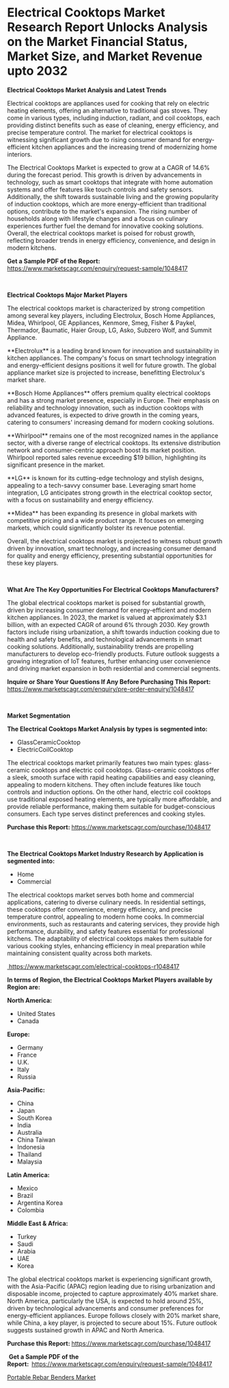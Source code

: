 <p><h1>Electrical Cooktops Market Research Report Unlocks Analysis on the Market Financial Status, Market Size, and Market Revenue upto 2032</h1></p><p><strong>Electrical Cooktops Market Analysis and Latest Trends</strong></p>
<p><p>Electrical cooktops are appliances used for cooking that rely on electric heating elements, offering an alternative to traditional gas stoves. They come in various types, including induction, radiant, and coil cooktops, each providing distinct benefits such as ease of cleaning, energy efficiency, and precise temperature control. The market for electrical cooktops is witnessing significant growth due to rising consumer demand for energy-efficient kitchen appliances and the increasing trend of modernizing home interiors.</p><p>The Electrical Cooktops Market is expected to grow at a CAGR of 14.6% during the forecast period. This growth is driven by advancements in technology, such as smart cooktops that integrate with home automation systems and offer features like touch controls and safety sensors. Additionally, the shift towards sustainable living and the growing popularity of induction cooktops, which are more energy-efficient than traditional options, contribute to the market's expansion. The rising number of households along with lifestyle changes and a focus on culinary experiences further fuel the demand for innovative cooking solutions. Overall, the electrical cooktops market is poised for robust growth, reflecting broader trends in energy efficiency, convenience, and design in modern kitchens.</p></p>
<p><strong>Get a Sample PDF of the Report:&nbsp;</strong> <a href="https://www.marketscagr.com/enquiry/request-sample/1048417?utm_campaign=2335&utm_medium=2&utm_source=Github&utm_content=ia&utm_term=16022025&utm_id=electrical-cooktops">https://www.marketscagr.com/enquiry/request-sample/1048417</a></p>
<p>&nbsp;</p>
<p><strong>Electrical Cooktops Major Market Players</strong></p>
<p><p>The electrical cooktops market is characterized by strong competition among several key players, including Electrolux, Bosch Home Appliances, Midea, Whirlpool, GE Appliances, Kenmore, Smeg, Fisher & Paykel, Thermador, Baumatic, Haier Group, LG, Asko, Subzero Wolf, and Summit Appliance.</p><p>**Electrolux** is a leading brand known for innovation and sustainability in kitchen appliances. The company's focus on smart technology integration and energy-efficient designs positions it well for future growth. The global appliance market size is projected to increase, benefitting Electrolux's market share.</p><p>**Bosch Home Appliances** offers premium quality electrical cooktops and has a strong market presence, especially in Europe. Their emphasis on reliability and technology innovation, such as induction cooktops with advanced features, is expected to drive growth in the coming years, catering to consumers' increasing demand for modern cooking solutions.</p><p>**Whirlpool** remains one of the most recognized names in the appliance sector, with a diverse range of electrical cooktops. Its extensive distribution network and consumer-centric approach boost its market position. Whirlpool reported sales revenue exceeding $19 billion, highlighting its significant presence in the market.</p><p>**LG** is known for its cutting-edge technology and stylish designs, appealing to a tech-savvy consumer base. Leveraging smart home integration, LG anticipates strong growth in the electrical cooktop sector, with a focus on sustainability and energy efficiency.</p><p>**Midea** has been expanding its presence in global markets with competitive pricing and a wide product range. It focuses on emerging markets, which could significantly bolster its revenue potential.</p><p>Overall, the electrical cooktops market is projected to witness robust growth driven by innovation, smart technology, and increasing consumer demand for quality and energy efficiency, presenting substantial opportunities for these key players.</p></p>
<p>&nbsp;</p>
<p><strong>What Are The Key Opportunities For Electrical Cooktops Manufacturers?</strong></p>
<p><p>The global electrical cooktops market is poised for substantial growth, driven by increasing consumer demand for energy-efficient and modern kitchen appliances. In 2023, the market is valued at approximately $3.1 billion, with an expected CAGR of around 6% through 2030. Key growth factors include rising urbanization, a shift towards induction cooking due to health and safety benefits, and technological advancements in smart cooking solutions. Additionally, sustainability trends are propelling manufacturers to develop eco-friendly products. Future outlook suggests a growing integration of IoT features, further enhancing user convenience and driving market expansion in both residential and commercial segments.</p></p>
<p><strong>Inquire or Share Your Questions If Any Before Purchasing This Report:</strong> <a href="https://www.marketscagr.com/enquiry/pre-order-enquiry/1048417?utm_campaign=2335&utm_medium=2&utm_source=Github&utm_content=ia&utm_term=16022025&utm_id=electrical-cooktops">https://www.marketscagr.com/enquiry/pre-order-enquiry/1048417</a></p>
<p>&nbsp;</p>
<p><strong>Market Segmentation</strong></p>
<p><strong>The Electrical Cooktops Market Analysis by types is segmented into:</strong></p>
<p><ul><li>GlassCeramicCooktop</li><li>ElectricCoilCooktop</li></ul></p>
<p><p>The electrical cooktops market primarily features two main types: glass-ceramic cooktops and electric coil cooktops. Glass-ceramic cooktops offer a sleek, smooth surface with rapid heating capabilities and easy cleaning, appealing to modern kitchens. They often include features like touch controls and induction options. On the other hand, electric coil cooktops use traditional exposed heating elements, are typically more affordable, and provide reliable performance, making them suitable for budget-conscious consumers. Each type serves distinct preferences and cooking styles.</p></p>
<p><strong>Purchase this Report:&nbsp;</strong><a href="https://www.marketscagr.com/purchase/1048417?utm_campaign=2335&utm_medium=2&utm_source=Github&utm_content=ia&utm_term=16022025&utm_id=electrical-cooktops">https://www.marketscagr.com/purchase/1048417</a></p>
<p>&nbsp;</p>
<p><strong>The Electrical Cooktops Market Industry Research by Application is segmented into:</strong></p>
<p><ul><li>Home</li><li>Commercial</li></ul></p>
<p><p>The electrical cooktops market serves both home and commercial applications, catering to diverse culinary needs. In residential settings, these cooktops offer convenience, energy efficiency, and precise temperature control, appealing to modern home cooks. In commercial environments, such as restaurants and catering services, they provide high performance, durability, and safety features essential for professional kitchens. The adaptability of electrical cooktops makes them suitable for various cooking styles, enhancing efficiency in meal preparation while maintaining consistent quality across both markets.</p></p>
<p><a href="https://www.marketscagr.com/electrical-cooktops-r1048417?utm_campaign=2335&utm_medium=2&utm_source=Github&utm_content=ia&utm_term=16022025&utm_id=electrical-cooktops">&nbsp;https://www.marketscagr.com/electrical-cooktops-r1048417</a></p>
<p><strong>In terms of Region, the Electrical Cooktops Market Players available by Region are:</strong></p>
<p>
    <p> <strong> North America: </strong>
        <ul>
            <li>United States</li>
            <li>Canada</li>
        </ul>
        </p> 
    <p> <strong> Europe: </strong>
        <ul>
            <li>Germany</li>
            <li>France</li>
            <li>U.K.</li>
            <li>Italy</li>
            <li>Russia</li>
        </ul>
        </p> 
    <p> <strong> Asia-Pacific: </strong>
        <ul>
            <li>China</li>
            <li>Japan</li>
            <li>South Korea</li>
            <li>India</li>
            <li>Australia</li>
            <li>China Taiwan</li>
            <li>Indonesia</li>
            <li>Thailand</li>
            <li>Malaysia</li>
        </ul>
        </p> 
    <p> <strong> Latin America: </strong>
        <ul>
            <li>Mexico</li>
            <li>Brazil</li>
            <li>Argentina Korea</li>
            <li>Colombia</li>
        </ul>
        </p> 
    <p> <strong> Middle East & Africa: </strong>
        <ul>
            <li>Turkey</li>
            <li>Saudi</li>
            <li>Arabia</li>
            <li>UAE</li>
            <li>Korea</li>
        </ul>
    </p>
    </p>
<p><p>The global electrical cooktops market is experiencing significant growth, with the Asia-Pacific (APAC) region leading due to rising urbanization and disposable income, projected to capture approximately 40% market share. North America, particularly the USA, is expected to hold around 25%, driven by technological advancements and consumer preferences for energy-efficient appliances. Europe follows closely with 20% market share, while China, a key player, is projected to secure about 15%. Future outlook suggests sustained growth in APAC and North America.</p></p>
<p><strong>Purchase this Report: </strong><a href="https://www.marketscagr.com/purchase/1048417?utm_campaign=2335&utm_medium=2&utm_source=Github&utm_content=ia&utm_term=16022025&utm_id=electrical-cooktops">https://www.marketscagr.com/purchase/1048417</a></p>
<p>&nbsp;<strong>Get a Sample PDF of the Report:&nbsp;&nbsp;</strong><a href="https://www.marketscagr.com/enquiry/request-sample/1048417?utm_campaign=2335&utm_medium=2&utm_source=Github&utm_content=ia&utm_term=16022025&utm_id=electrical-cooktops">https://www.marketscagr.com/enquiry/request-sample/1048417</a></p>
<p><strong></strong></p>
<p><p><a href="https://github.com/mezokathleen834/Market-Research-Report-List-1/blob/main/portable-rebar-benders-market.md?utm_campaign=2335&utm_medium=2&utm_source=Github&utm_content=ia&utm_term=16022025&utm_id=electrical-cooktops">Portable Rebar Benders Market</a></p></p>